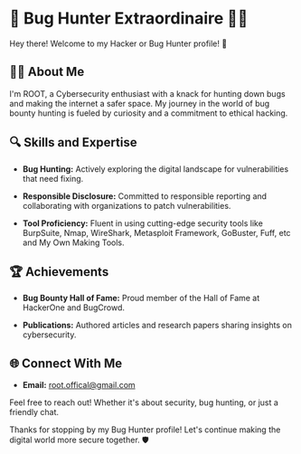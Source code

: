 # 🐞 Bug Hunter Extraordinaire 🕵️‍♂️

Hey there! Welcome to my Hacker or Bug Hunter profile! 👋

## 👨‍💻 About Me

I'm ROOT, a Cybersecurity enthusiast with a knack for hunting down bugs and making the internet a safer space. My journey in the world of bug bounty hunting is fueled by curiosity and a commitment to ethical hacking.

## 🔍 Skills and Expertise

- **Bug Hunting:** Actively exploring the digital landscape for vulnerabilities that need fixing.
  
- **Responsible Disclosure:** Committed to responsible reporting and collaborating with organizations to patch vulnerabilities.

- **Tool Proficiency:** Fluent in using cutting-edge security tools like BurpSuite, Nmap, WireShark, Metasploit Framework, GoBuster, Fuff, etc and My Own Making Tools.

## 🏆 Achievements

- **Bug Bounty Hall of Fame:** Proud member of the Hall of Fame at HackerOne and BugCrowd.

- **Publications:** Authored articles and research papers sharing insights on cybersecurity.

## 🌐 Connect With Me
  
- **Email:** root.offical@gmail.com

Feel free to reach out! Whether it's about security, bug hunting, or just a friendly chat.


Thanks for stopping by my Bug Hunter profile! Let's continue making the digital world more secure together. 🛡️


<!---
ROOT-Offical/ROOT-Offical is a ✨ special ✨ repository because its `README.md` (this file) appears on your GitHub profile.
You can click the Preview link to take a look at your changes.
--->
